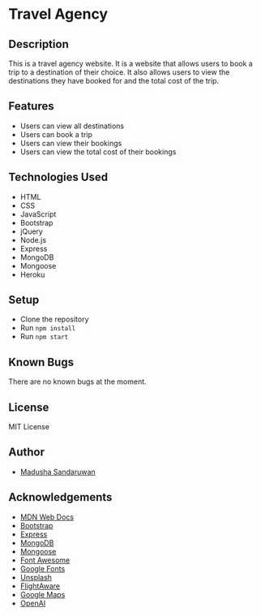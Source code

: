 # Travel Agency
## Description
This is a travel agency website. It is a website that allows users to book a trip to a destination of their choice. It also allows users to view the destinations they have booked for and the total cost of the trip.
## Features
* Users can view all destinations
* Users can book a trip
* Users can view their bookings
* Users can view the total cost of their bookings
## Technologies Used
* HTML
* CSS
* JavaScript
* Bootstrap
* jQuery
* Node.js
* Express
* MongoDB
* Mongoose
* Heroku
## Setup
* Clone the repository
* Run `npm install`
* Run `npm start`
## Known Bugs
There are no known bugs at the moment.
## License
MIT License
## Author
* [Madusha Sandaruwan](https://www.linkedin.com/in/madushasandaruwan/)
## Acknowledgements
* [MDN Web Docs](https://developer.mozilla.org/en-US/)
* [Bootstrap](https://getbootstrap.com/)
* [Express](https://expressjs.com/)
* [MongoDB](https://www.mongodb.com/)
* [Mongoose](https://mongoosejs.com/)
* [Font Awesome](https://fontawesome.com/)
* [Google Fonts](https://fonts.google.com/)
* [Unsplash](https://unsplash.com/)
* [FlightAware](https://flightaware.com/)
* [Google Maps](https://www.google.com/maps)
* [OpenAI](https://openai.com/)